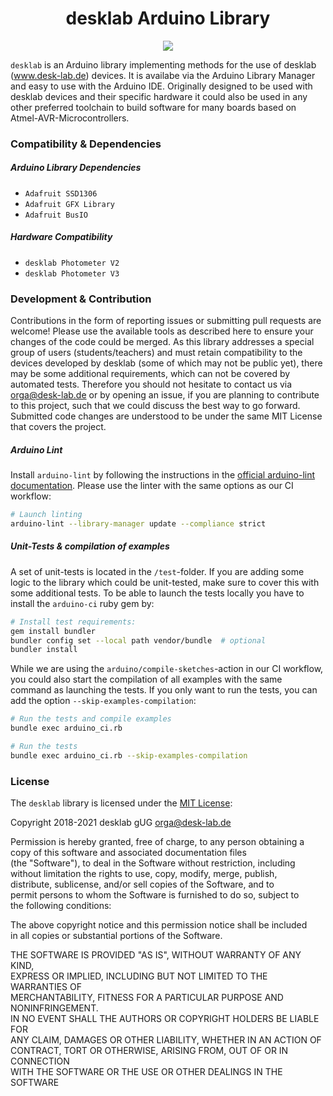 <h1 align="center"> desklab Arduino Library </h1>
<p align="center">
<img align="center" src="https://www.ardu-badge.com/badge/desklab.svg?">
</p>

`desklab` is an Arduino library implementing methods for the use of desklab (www.desk-lab.de) devices. It is availabe via the Arduino Library Manager and easy to use with the Arduino IDE. Originally designed to be used with desklab devices and their specific hardware it could also be used in any other preferred toolchain to build software for many boards based on Atmel-AVR-Microcontrollers.

### Compatibility & Dependencies

##### Arduino Library Dependencies
 - `Adafruit SSD1306`
 - `Adafruit GFX Library`
 - `Adafruit BusIO`

##### Hardware Compatibility
  - `desklab Photometer V2`
  - `desklab Photometer V3`

### Development & Contribution
Contributions in the form of reporting issues or submitting pull requests are welcome! Please use the available tools as described here to ensure your changes of the code could be merged. As this library addresses a special group of users (students/teachers) and must retain compatibility to the devices developed by desklab (some of which may not be public yet), there may be some additional requirements, which can not be covered by automated tests. Therefore you should not hesitate to contact us via <orga@desk-lab.de> or by opening an issue, if you are planning to contribute to this project, such that we could discuss the best way to go forward. Submitted code changes are understood to be under the same MIT License that covers the project. 

##### Arduino Lint
Install `arduino-lint` by following the instructions in the [official arduino-lint documentation](https://arduino.github.io/arduino-lint/latest/installation/). Please use the linter with the same options as our CI workflow:

```bash
# Launch linting 
arduino-lint --library-manager update --compliance strict
```

##### Unit-Tests & compilation of examples
A set of unit-tests is located in the `/test`-folder. If you are adding some logic to the library which could be unit-tested, make sure to cover this with some additional tests. To be able to launch the tests locally you have to install the `arduino-ci` ruby gem by:

```bash
# Install test requirements: 
gem install bundler
bundler config set --local path vendor/bundle  # optional
bundler install
```

While we are using the `arduino/compile-sketches`-action in our CI workflow, you could also start the compilation of all examples with the same command as launching the tests. If you only want to run the tests, you can add the option `--skip-examples-compilation`:

```bash
# Run the tests and compile examples
bundle exec arduino_ci.rb

# Run the tests 
bundle exec arduino_ci.rb --skip-examples-compilation
```

### License

The `desklab` library is licensed under the [MIT License](https://opensource.org/licenses/MIT):

Copyright 2018-2021 desklab gUG <orga@desk-lab.de>  

Permission is hereby granted, free of charge, to any person obtaining a  
copy of this software and associated documentation files  
(the "Software"), to deal in the Software without restriction, including  
without limitation the rights to use, copy, modify, merge, publish,  
distribute, sublicense, and/or sell copies of the Software, and to  
permit persons to whom the Software is furnished to do so, subject to  
the following conditions:  

The above copyright notice and this permission notice shall be included  
in all copies or substantial portions of the Software.  

THE SOFTWARE IS PROVIDED "AS IS", WITHOUT WARRANTY OF ANY KIND,  
EXPRESS OR IMPLIED, INCLUDING BUT NOT LIMITED TO THE WARRANTIES OF  
 MERCHANTABILITY, FITNESS FOR A PARTICULAR PURPOSE AND NONINFRINGEMENT.  
IN NO EVENT SHALL THE AUTHORS OR COPYRIGHT HOLDERS BE LIABLE FOR  
ANY CLAIM, DAMAGES OR OTHER LIABILITY, WHETHER IN AN ACTION OF  
CONTRACT, TORT OR OTHERWISE, ARISING FROM, OUT OF OR IN CONNECTION  
WITH THE SOFTWARE OR THE USE OR OTHER DEALINGS IN THE SOFTWARE  

